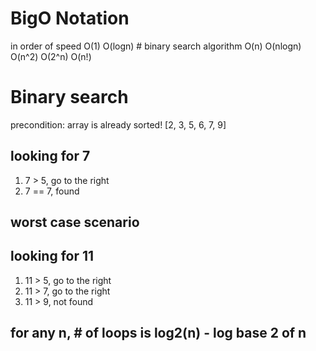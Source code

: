 # BigO Notation
in order of speed
O(1)
O(logn) # binary search algorithm
O(n)
O(nlogn)
O(n^2)
O(2^n)
O(n!)

# Binary search
precondition: array is already sorted!
[2, 3, 5, 6, 7, 9]
## looking for 7
1. 7 > 5, go to the right
2. 7 == 7, found
## worst case scenario
## looking for 11
1. 11 > 5, go to the right
2. 11 > 7, go to the right
3. 11 > 9, not found
## for any n, # of loops is log2(n) - log base 2 of n
